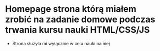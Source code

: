 # Homepage strona którą miałem zrobić na zadanie domowe podczas trwania kursu nauki HTML/CSS/JS
* Strona służyła mi wyłącznie w celu nauki na niej 
